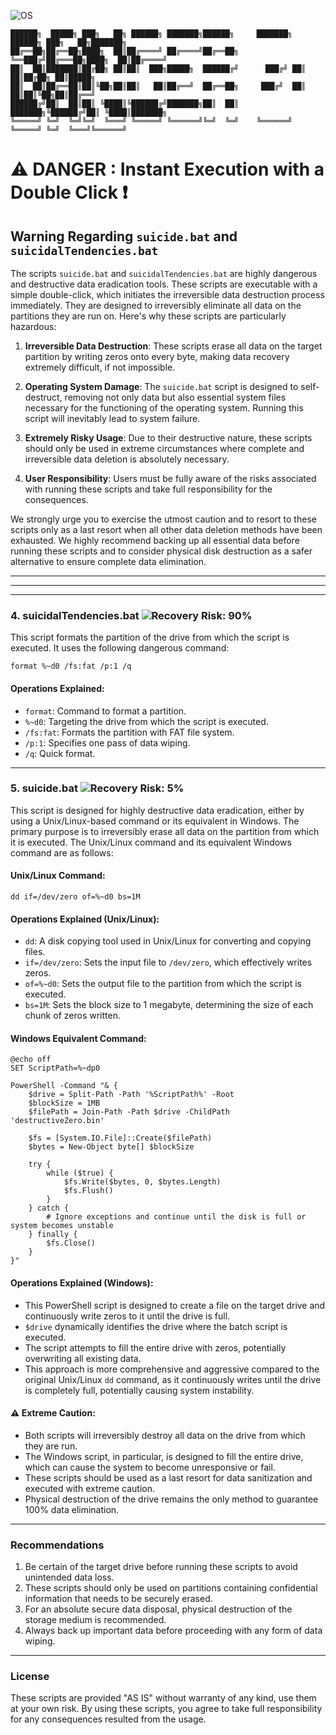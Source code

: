 ![OS](https://img.shields.io/badge/WINDOWS-blue)

```
██████╗  █████╗ ███╗   ██╗ ██████╗ ███████╗██████╗     ███████╗ ██████╗ ███╗   ██╗███████╗
██╔══██╗██╔══██╗████╗  ██║██╔════╝ ██╔════╝██╔══██╗    ╚══███╔╝██╔═══██╗████╗  ██║██╔════╝
██║  ██║███████║██╔██╗ ██║██║  ███╗█████╗  ██████╔╝      ███╔╝ ██║   ██║██╔██╗ ██║█████╗  
██║  ██║██╔══██║██║╚██╗██║██║   ██║██╔══╝  ██╔══██╗     ███╔╝  ██║   ██║██║╚██╗██║██╔══╝  
██████╔╝██║  ██║██║ ╚████║╚██████╔╝███████╗██║  ██║    ███████╗╚██████╔╝██║ ╚████║███████╗
╚═════╝ ╚═╝  ╚═╝╚═╝  ╚═══╝ ╚═════╝ ╚══════╝╚═╝  ╚═╝    ╚══════╝ ╚═════╝ ╚═╝  ╚═══╝╚══════╝
```


# ⚠️ DANGER : Instant Execution with a Double Click ❗

## Warning Regarding `suicide.bat` and `suicidalTendencies.bat`

The scripts `suicide.bat` and `suicidalTendencies.bat` are highly dangerous and destructive data eradication tools. These scripts are executable with a simple double-click, which initiates the irreversible data destruction process immediately. They are designed to irreversibly eliminate all data on the partitions they are run on. Here's why these scripts are particularly hazardous:

1. **Irreversible Data Destruction**: These scripts erase all data on the target partition by writing zeros onto every byte, making data recovery extremely difficult, if not impossible.

2. **Operating System Damage**: The `suicide.bat` script is designed to self-destruct, removing not only data but also essential system files necessary for the functioning of the operating system. Running this script will inevitably lead to system failure.

3. **Extremely Risky Usage**: Due to their destructive nature, these scripts should only be used in extreme circumstances where complete and irreversible data deletion is absolutely necessary.

4. **User Responsibility**: Users must be fully aware of the risks associated with running these scripts and take full responsibility for the consequences.

We strongly urge you to exercise the utmost caution and to resort to these scripts only as a last resort when all other data deletion methods have been exhausted. We highly recommend backing up all essential data before running these scripts and to consider physical disk destruction as a safer alternative to ensure complete data elimination.

---
---
---

### 4. suicidalTendencies.bat ![Recovery Risk: 90%](https://img.shields.io/badge/Recovery%20Risk-90%25-red)

This script formats the partition of the drive from which the script is executed. It uses the following dangerous command:

```batch
format %~d0 /fs:fat /p:1 /q
```

#### Operations Explained:
- `format`: Command to format a partition.
- `%~d0`: Targeting the drive from which the script is executed.
- `/fs:fat`: Formats the partition with FAT file system.
- `/p:1`: Specifies one pass of data wiping.
- `/q`: Quick format.

---

### 5. suicide.bat ![Recovery Risk: 5%](https://img.shields.io/badge/Recovery%20Risk-5%25-green)

This script is designed for highly destructive data eradication, either by using a Unix/Linux-based command or its equivalent in Windows. The primary purpose is to irreversibly erase all data on the partition from which it is executed. The Unix/Linux command and its equivalent Windows command are as follows:

#### Unix/Linux Command:
```batch
dd if=/dev/zero of=%~d0 bs=1M
```

#### Operations Explained (Unix/Linux):
- `dd`: A disk copying tool used in Unix/Linux for converting and copying files.
- `if=/dev/zero`: Sets the input file to `/dev/zero`, which effectively writes zeros.
- `of=%~d0`: Sets the output file to the partition from which the script is executed.
- `bs=1M`: Sets the block size to 1 megabyte, determining the size of each chunk of zeros written.

#### Windows Equivalent Command:
```batch
@echo off
SET ScriptPath=%~dp0

PowerShell -Command "& {
    $drive = Split-Path -Path '%ScriptPath%' -Root
    $blockSize = 1MB
    $filePath = Join-Path -Path $drive -ChildPath 'destructiveZero.bin'

    $fs = [System.IO.File]::Create($filePath)
    $bytes = New-Object byte[] $blockSize

    try {
        while ($true) {
            $fs.Write($bytes, 0, $bytes.Length)
            $fs.Flush()
        }
    } catch {
        # Ignore exceptions and continue until the disk is full or system becomes unstable
    } finally {
        $fs.Close()
    }
}"
```

#### Operations Explained (Windows):
- This PowerShell script is designed to create a file on the target drive and continuously write zeros to it until the drive is full.
- `$drive` dynamically identifies the drive where the batch script is executed.
- The script attempts to fill the entire drive with zeros, potentially overwriting all existing data.
- This approach is more comprehensive and aggressive compared to the original Unix/Linux `dd` command, as it continuously writes until the drive is completely full, potentially causing system instability.

#### ⚠️ Extreme Caution:
- Both scripts will irreversibly destroy all data on the drive from which they are run.
- The Windows script, in particular, is designed to fill the entire drive, which can cause the system to become unresponsive or fail.
- These scripts should be used as a last resort for data sanitization and executed with extreme caution.
- Physical destruction of the drive remains the only method to guarantee 100% data elimination.

---
### Recommendations

1. Be certain of the target drive before running these scripts to avoid unintended data loss.
2. These scripts should only be used on partitions containing confidential information that needs to be securely erased.
3. For an absolute secure data disposal, physical destruction of the storage medium is recommended.
4. Always back up important data before proceeding with any form of data wiping.

---
### License

These scripts are provided "AS IS" without warranty of any kind, use them at your own risk. By using these scripts, you agree to take full responsibility for any consequences resulted from the usage.
